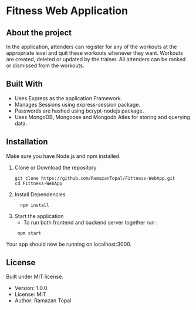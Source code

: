 # Fitness Web Application

## About the project
In the application, attenders can register for any of the workouts at the appropriate level
and quit these workouts whenever they want. Workouts are created, deleted or updated by the trainer.
All attenders can be ranked or dismissed from the workouts.
## Built With
- Uses Express as the application Framework.
- Manages Sessions using express-session package.
- Passwords are hashed using bcrypt-nodejs package.
- Uses MongoDB, Mongoose and Mongodb Atles for storing and querying data.

## Installation
Make sure you have Node.js and npm installed.
 1. Clone or Download the repository
    ```
    git clone https://github.com/RamazanTopal/Fittness-WebApp.git
    cd Fittness-WebApp
    ```
 2. Install Dependencies
    ```
      npm install
    ```
 3. Start the application
    - To run both frontend and backend server together run : 
     ```
      npm start
    ```
 Your app should now be running on localhost:3000.
## License
Built under MIT license.
  - Version: 1.0.0
  - License: MIT
  - Author: Ramazan Topal
